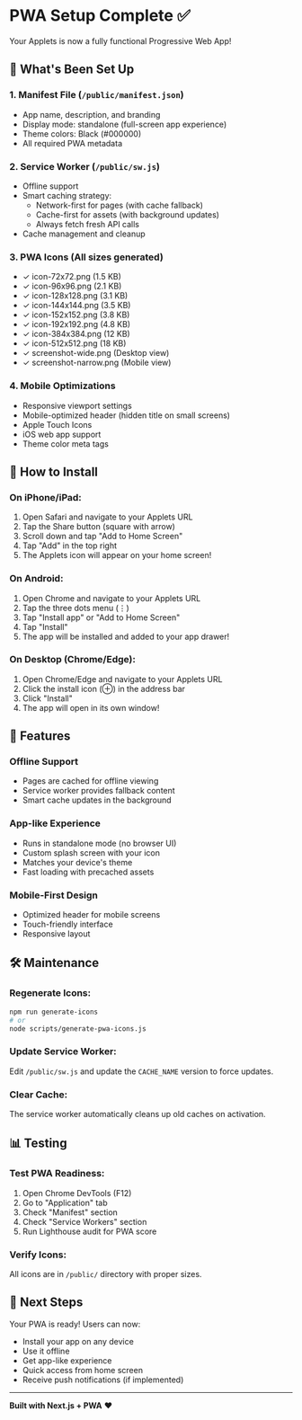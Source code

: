 # PWA Setup Complete ✅

Your Applets is now a fully functional Progressive Web App!

## 🎉 What's Been Set Up

### 1. **Manifest File** (`/public/manifest.json`)
- App name, description, and branding
- Display mode: standalone (full-screen app experience)
- Theme colors: Black (#000000)
- All required PWA metadata

### 2. **Service Worker** (`/public/sw.js`)
- Offline support
- Smart caching strategy:
  - Network-first for pages (with cache fallback)
  - Cache-first for assets (with background updates)
  - Always fetch fresh API calls
- Cache management and cleanup

### 3. **PWA Icons** (All sizes generated)
- ✓ icon-72x72.png (1.5 KB)
- ✓ icon-96x96.png (2.1 KB)
- ✓ icon-128x128.png (3.1 KB)
- ✓ icon-144x144.png (3.5 KB)
- ✓ icon-152x152.png (3.8 KB)
- ✓ icon-192x192.png (4.8 KB)
- ✓ icon-384x384.png (12 KB)
- ✓ icon-512x512.png (18 KB)
- ✓ screenshot-wide.png (Desktop view)
- ✓ screenshot-narrow.png (Mobile view)

### 4. **Mobile Optimizations**
- Responsive viewport settings
- Mobile-optimized header (hidden title on small screens)
- Apple Touch Icons
- iOS web app support
- Theme color meta tags

## 📱 How to Install

### **On iPhone/iPad:**
1. Open Safari and navigate to your Applets URL
2. Tap the Share button (square with arrow)
3. Scroll down and tap "Add to Home Screen"
4. Tap "Add" in the top right
5. The Applets icon will appear on your home screen!

### **On Android:**
1. Open Chrome and navigate to your Applets URL
2. Tap the three dots menu (⋮)
3. Tap "Install app" or "Add to Home Screen"
4. Tap "Install"
5. The app will be installed and added to your app drawer!

### **On Desktop (Chrome/Edge):**
1. Open Chrome/Edge and navigate to your Applets URL
2. Click the install icon (⊕) in the address bar
3. Click "Install"
4. The app will open in its own window!

## 🔧 Features

### **Offline Support**
- Pages are cached for offline viewing
- Service worker provides fallback content
- Smart cache updates in the background

### **App-like Experience**
- Runs in standalone mode (no browser UI)
- Custom splash screen with your icon
- Matches your device's theme
- Fast loading with precached assets

### **Mobile-First Design**
- Optimized header for mobile screens
- Touch-friendly interface
- Responsive layout

## 🛠️ Maintenance

### **Regenerate Icons:**
```bash
npm run generate-icons
# or
node scripts/generate-pwa-icons.js
```

### **Update Service Worker:**
Edit `/public/sw.js` and update the `CACHE_NAME` version to force updates.

### **Clear Cache:**
The service worker automatically cleans up old caches on activation.

## 📊 Testing

### **Test PWA Readiness:**
1. Open Chrome DevTools (F12)
2. Go to "Application" tab
3. Check "Manifest" section
4. Check "Service Workers" section
5. Run Lighthouse audit for PWA score

### **Verify Icons:**
All icons are in `/public/` directory with proper sizes.

## 🚀 Next Steps

Your PWA is ready! Users can now:
- Install your app on any device
- Use it offline
- Get app-like experience
- Quick access from home screen
- Receive push notifications (if implemented)

---

**Built with Next.js + PWA** ❤️

